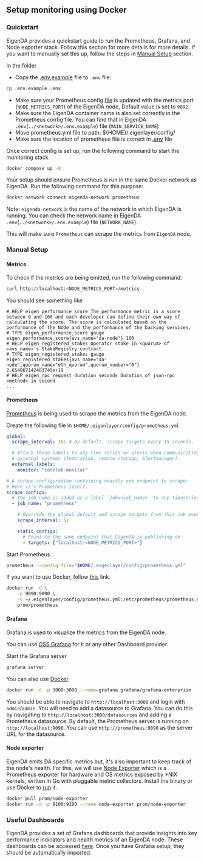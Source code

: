 ## Setup monitoring using Docker
### Quickstart
EigenDA provides a quickstart guide to run the Prometheus, Grafana, and Node exporter stack.
Follow this section for more details for more details. If you want to manually set this up, follow the steps in [Manual Setup](./README.md#manual-setup) section.

In the folder

* Copy the [.env.example](./.env.example) file to `.env` file:
```bash
cp .env.example .env
```
* Make sure your Prometheus config [file](./prometheus.yml) is updated with the metrics port (`NODE_METRICS_PORT`) of the EigenDA node, Default value is set to `9092`.
* Make sure the EigenDA container name is also set correctly in the Prometheus config file. 
You can find that in EigenDA `.env`(`../<network>/.env.example`) file (`MAIN_SERVICE_NAME`)
* Move prometheus.yml file to path: ${HOME}/.eigenlayer/config/ 
* Make sure the location of prometheus file is correct in [.env](./.env.example) file
 
Once correct config is set up, run the following command to start the monitoring stack
```bash
docker compose up -d
```

Your setup should ensure Prometheus is run in the same Docker network as EigenDA. Run the following command for this purpose:
```bash
docker network connect eigenda-network prometheus
```
Note: `eigenda-network` is the name of the network in which EigenDA is running. You can check the network name in EigenDA `.env`(`../<network>/.env.example`) file (`NETWORK_NAME`).

This will make sure `Prometheus` can scrape the metrics from `EigenDA` node.


### Manual Setup
#### Metrics
To check if the metrics are being emitted, run the following command:
```bash
curl http://localhost:<NODE_METRICS_PORT>/metrics
```

You should see something like
```
# HELP eigen_performance_score The performance metric is a score between 0 and 100 and each developer can define their own way of calculating the score. The score is calculated based on the performance of the Node and the performance of the backing services.
# TYPE eigen_performance_score gauge
eigen_performance_score{avs_name="da-node"} 100
# HELP eigen_registered_stakes Operator stake in <quorum> of <avs_name>'s StakeRegistry contract
# TYPE eigen_registered_stakes gauge
eigen_registered_stakes{avs_name="da-node",quorum_name="eth_quorum",quorum_number="0"} 2.654867142483745e+19
# HELP eigen_rpc_request_duration_seconds Duration of json-rpc <method> in second
...
```
#### Prometheus
[Prometheus](https://prometheus.io/download) is being used to scrape the metrics from the EigenDA node.

Create the following file in `$HOME/.eigenlayer/config/prometheus.yml`
```yaml
global:
  scrape_interval: 15s # By default, scrape targets every 15 seconds.

  # Attach these labels to any time series or alerts when communicating with
  # external systems (federation, remote storage, Alertmanager).
  external_labels:
    monitor: "codelab-monitor"

# A scrape configuration containing exactly one endpoint to scrape:
# Here it's Prometheus itself.
scrape_configs:
  # The job name is added as a label `job=<job_name>` to any timeseries scraped from this config.
  - job_name: "prometheus"

    # Override the global default and scrape targets from this job every 5 seconds.
    scrape_interval: 5s

    static_configs:
      # Point to the same endpoint that EigenDA is publishing on
      - targets: ["localhost:<NODE_METRICS_PORT>"]
```

Start Prometheus
```bash
prometheus --config.file="$HOME/.eigenlayer/config/prometheus.yml"
```

If you want to use Docker, follow [this](https://prometheus.io/docs/prometheus/latest/installation/#volumes-bind-mount) link.
```bash
docker run -d \
    -p 9090:9090 \
    -v ~/.eigenlayer/config/prometheus.yml:/etc/prometheus/prometheus.yml \
    prom/prometheus
```

#### Grafana
Grafana is used to visualize the metrics from the EigenDA node.

You can use [OSS Grafana](https://grafana.com/oss/grafana/) for it or any other Dashboard provider.

Start the Grafana server
```bash
grafana server
```
You can also use [Docker](https://grafana.com/docs/grafana/latest/setup-grafana/installation/docker/)
```bash
docker run -d -p 3000:3000 --name=grafana grafana/grafana-enterprise
```

You should be able to navigate to `http://localhost:3000` and login with `admin`/`admin`.
You will need to add a datasource to Grafana. You can do this by navigating to `http://localhost:3000/datasources` and adding a Prometheus datasource. By default, the Prometheus server is running on `http://localhost:9090`. You can use `http://prometheus:9090` as the server URL for the datasource.


#### Node exporter
EigenDA emits DA specific metrics but, it's also important to keep track of the node's health. For this, we will use [Node Exporter](https://prometheus.io/docs/guides/node-exporter/) which is a Prometheus exporter for hardware and OS metrics exposed by *NIX kernels, written in Go with pluggable metric collectors.
Install the binary or use Docker to [run](https://hub.docker.com/r/prom/node-exporter) it.

```bash
docker pull prom/node-exporter
docker run -d -p 9100:9100 --name node-exporter prom/node-exporter
```

### Useful Dashboards
EigenDA provides a set of Grafana dashboards that provide insights into key performance indicators and health metrics of an EigenDA node. These dashboards can be accessed [here](./dashboards).
Once you have Grafana setup, they should be automatically imported.